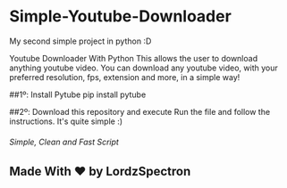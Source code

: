 # Simple-Youtube-Downloader
My second simple project in python :D

Youtube Downloader With Python
This allows the user to download anything youtube video. 
You can download any youtube video, with your preferred resolution, fps, extension and more, in a simple way!

##1º: Install Pytube
pip install pytube

##2º: Download this repository and execute
Run the file and follow the instructions. It's quite simple :)

<h6>Simple, Clean and Fast Script</h6>
<h2>Made With ♥ by LordzSpectron</h2>
